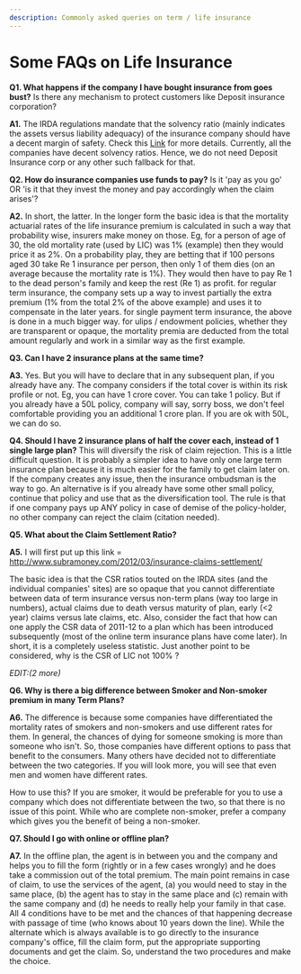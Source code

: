```yaml
---
description: Commonly asked queries on term / life insurance
---
```


# Some FAQs on Life Insurance

**Q1. What happens if the company I have bought insurance from goes bust?** Is there any mechanism to protect customers like Deposit insurance corporation?

**A1.** The IRDA regulations mandate that the solvency ratio (mainly indicates the assets versus liability adequacy) of the insurance company should have a decent margin of safety. Check this [Link](http://archive.indianexpress.com/news/insurance-the-risk-factor/1071108/0) for more details. Currently, all the companies have decent solvency ratios. Hence, we do not need Deposit Insurance corp or any other such fallback for that.

**Q2. How do insurance companies use funds to pay?** Is it 'pay as you go' OR 'is it that they invest the money and pay accordingly when the claim arises'?

**A2.** In short, the latter. In the longer form the basic idea is that the mortality actuarial rates of the life insurance premium is calculated in such a way that probability wise, insurers make money on those. Eg, for a person of age of 30, the old mortality rate (used by LIC) was 1% (example) then they would price it as 2%. On a probability play, they are betting that if 100 persons aged 30 take Re 1 insurance per person, then only 1 of them dies (on an average because the mortality rate is 1%). They would then have to pay Re 1 to the dead person's family and keep the rest (Re 1) as profit. for regular term insurance, the company sets up a way to invest partially the extra premium (1% from the total 2% of the above example) and uses it to compensate in the later years. for single payment term insurance, the above is done in a much bigger way. for ulips / endowment policies, whether they are transparent or opaque, the mortality premia are deducted from the total amount regularly and work in a similar way as the first example.

**Q3. Can I have 2 insurance plans at the same time?**

**A3.** Yes. But you will have to declare that in any subsequent plan, if you already have any. The company considers if the total cover is within its risk profile or not. Eg, you can have 1 crore cover. You can take 1 policy. But if you already have a 50L policy, company will say, sorry boss, we don't feel comfortable providing you an additional 1 crore plan. If you are ok with 50L, we can do so.

**Q4. Should I have 2 insurance plans of half the cover each, instead of 1 single large plan?** This will diversify the risk of claim rejection. This is a little difficult question. It is probably a simpler idea to have only one large term insurance plan because it is much easier for the family to get claim later on. If the company creates any issue, then the insurance ombudsman is the way to go. An alternative is if you already have some other small policy, continue that policy and use that as the diversification tool. The rule is that if one company pays up ANY policy in case of demise of the policy-holder, no other company can reject the claim (citation needed).

**Q5. What about the Claim Settlement Ratio?**

**A5.** I will first put up this link = <http://www.subramoney.com/2012/03/insurance-claims-settlement/>

The basic idea is that the CSR ratios touted on the IRDA sites (and the individual companies' sites) are so opaque that you cannot differentiate between data of term insurance versus non-term plans (way too large in numbers), actual claims due to death versus maturity of plan, early (&lt;2 year) claims versus late claims, etc. Also, consider the fact that how can one apply the CSR data of 2011-12 to a plan which has been introduced subsequently (most of the online term insurance plans have come later). In short, it is a completely useless statistic. Just another point to be considered, why is the CSR of LIC not 100% ?

*EDIT:(2 more)*

**Q6. Why is there a big difference between Smoker and Non-smoker premium in many Term Plans?**

**A6.** The difference is because some companies have differentiated the mortality rates of smokers and non-smokers and use different rates for them. In general, the chances of dying for someone smoking is more than someone who isn't. So, those companies have different options to pass that benefit to the consumers. Many others have decided not to differentiate between the two categories. If you will look more, you will see that even men and women have different rates.

How to use this? If you are smoker, it would be preferable for you to use a company which does not differentiate between the two, so that there is no issue of this point. While who are complete non-smoker, prefer a company which gives you the benefit of being a non-smoker.

**Q7. Should I go with online or offline plan?**

**A7.** In the offline plan, the agent is in between you and the company and helps you to fill the form (rightly or in a few cases wrongly) and he does take a commission out of the total premium. The main point remains in case of claim, to use the services of the agent, (a) you would need to stay in the same place, (b) the agent has to stay in the same place and (c) remain with the same company and (d) he needs to really help your family in that case. All 4 conditions have to be met and the chances of that happening decrease with passage of time (who knows about 10 years down the line). While the alternate which is always available is to go directly to the insurance company's office, fill the claim form, put the appropriate supporting documents and get the claim. So, understand the two procedures and make the choice.
